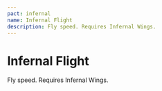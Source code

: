 ```yaml
---
pact: infernal
name: Infernal Flight
description: Fly speed. Requires Infernal Wings.
---
```


# Infernal Flight

Fly speed. Requires Infernal Wings.
